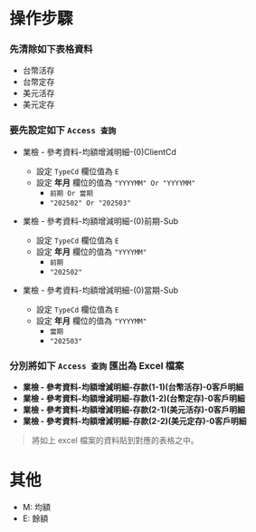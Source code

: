 # 操作步驟

### 先清除如下表格資料
- 台幣活存
- 台幣定存
- 美元活存
- 美元定存


### 要先設定如下 `Access 查詢`
- 業檢 - 參考資料-均額增減明細-(0)ClientCd
    - 設定 `TypeCd` 欄位值為 `E`
    - 設定 **年月** 欄位的值為 `"YYYYMM" Or "YYYYMM"`
        - `前期 Or 當期`
        - `"202502" Or "202503"`

- 業檢 - 參考資料-均額增減明細-(0)前期-Sub
    - 設定 `TypeCd` 欄位值為 `E`
    - 設定 **年月** 欄位的值為 `"YYYYMM"`
        - `前期`
        - `"202502"`

- 業檢 - 參考資料-均額增減明細-(0)當期-Sub
    - 設定 `TypeCd` 欄位值為 `E`
    - 設定 **年月** 欄位的值為 `"YYYYMM"`
        - `當期`
        - `"202503"`

### 分別將如下 `Access 查詢` 匯出為 Excel 檔案
- **業檢 - 參考資料-均額增減明細-存款(1-1)(台幣活存)-0客戶明細**
- **業檢 - 參考資料-均額增減明細-存款(1-2)(台幣定存)-0客戶明細**
- **業檢 - 參考資料-均額增減明細-存款(2-1)(美元活存)-0客戶明細**
- **業檢 - 參考資料-均額增減明細-存款(2-2)(美元定存)-0客戶明細**

> 將如上 excel 檔案的資料貼到對應的表格之中。

# 其他
- M: 均額
- E: 餘額